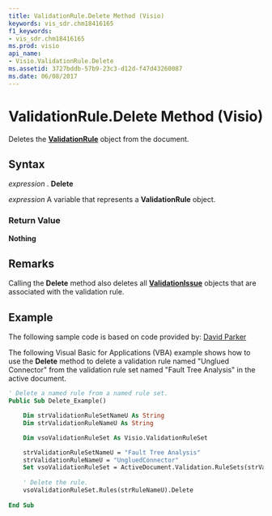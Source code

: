 ```yaml
---
title: ValidationRule.Delete Method (Visio)
keywords: vis_sdr.chm18416165
f1_keywords:
- vis_sdr.chm18416165
ms.prod: visio
api_name:
- Visio.ValidationRule.Delete
ms.assetid: 3727bddb-57b9-23c3-d12d-f47d43260087
ms.date: 06/08/2017
---
```



# ValidationRule.Delete Method (Visio)

Deletes the  **[ValidationRule](validationrule-object-visio.md)** object from the document.


## Syntax

 _expression_ . **Delete**

 _expression_ A variable that represents a **ValidationRule** object.


### Return Value

 **Nothing**


## Remarks

Calling the  **Delete** method also deletes all **[ValidationIssue](validationissue-object-visio.md)** objects that are associated with the validation rule.


## Example

The following sample code is based on code provided by: [David Parker](http://www.bvisual.net)

The following Visual Basic for Applications (VBA) example shows how to use the  **Delete** method to delete a validation rule named "Unglued Connector" from the validation rule set named "Fault Tree Analysis" in the active document.




```vb
' Delete a named rule from a named rule set.
Public Sub Delete_Example()

    Dim strValidationRuleSetNameU As String
    Dim strValidationRuleNameU As String

    Dim vsoValidationRuleSet As Visio.ValidationRuleSet

    strValidationRuleSetNameU = "Fault Tree Analysis"
    strValidationRuleNameU = "UngluedConnector"
    Set vsoValidationRuleSet = ActiveDocument.Validation.RuleSets(strValidationRuleSetNameU)
    
    ' Delete the rule.
    vsoValidationRuleSet.Rules(strRuleNameU).Delete
    
End Sub
```


